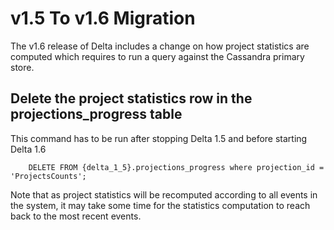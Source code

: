 # v1.5 To v1.6 Migration

The v1.6 release of Delta includes a change on how project statistics are computed which requires to run a query against the Cassandra primary store.

## Delete the project statistics row in the projections_progress table

This command has to be run after stopping Delta 1.5 and before starting Delta 1.6

        DELETE FROM {delta_1_5}.projections_progress where projection_id = 'ProjectsCounts';

Note that as project statistics will be recomputed according to all events in the system, it may take some time for the statistics computation to reach back to the most recent events.